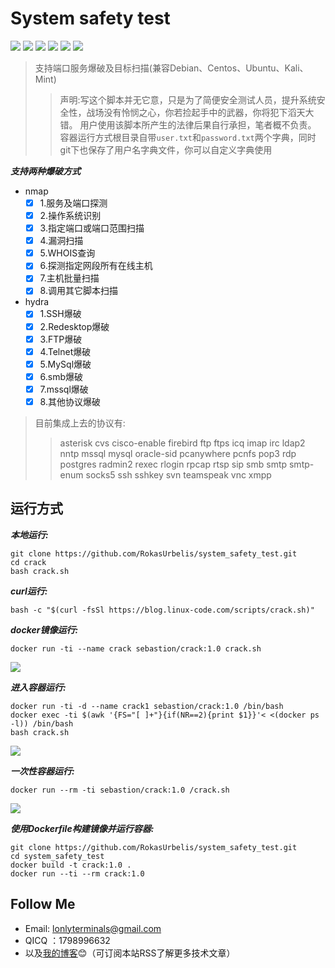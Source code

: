 # System safety test
[![](https://img.shields.io/badge/nmap-7.7-blue.svg)](https://nmap.org)
[![](https://img.shields.io/badge/hydra-8.6-red.svg)](https://www.thc.org)
[![](https://img.shields.io/badge/bash-license-black.svg)](https://www.debian.org)
[![](https://img.shields.io/badge/docker-18.09-brightgreen.svg)](https://hub.docker.com)
[![](https://img.shields.io/badge/debian-support-orange.svg)](https://www.debian.org)
[![](https://img.shields.io/github/stars/RokasUrbelis/system_safety_test.svg?label=Stars&style=social)](https://github.com/RokasUrbelis/system_safety_test)
>支持端口服务爆破及目标扫描(兼容Debian、Centos、Ubuntu、Kali、Mint)
>>声明:写这个脚本并无它意，只是为了简便安全测试人员，提升系统安全性，战场没有怜悯之心，你若捡起手中的武器，你将犯下滔天大错。
>>用户使用该脚本所产生的法律后果自行承担，笔者概不负责。
>>容器运行方式根目录自带`user.txt`和`password.txt`两个字典，同时git下也保存了用户名字典文件，你可以自定义字典使用

***支持两种爆破方式***
* nmap
  - [x] 1.服务及端口探测
  - [x] 2.操作系统识别
  - [x] 3.指定端口或端口范围扫描
  - [x] 4.漏洞扫描
  - [x] 5.WHOIS查询
  - [x] 6.探测指定网段所有在线主机
  - [x] 7.主机批量扫描
  - [x] 8.调用其它脚本扫描

* hydra
  - [x] 1.SSH爆破
  - [x]  2.Redesktop爆破
  - [x]  3.FTP爆破
  - [x]  4.Telnet爆破
  - [x]  5.MySql爆破
  - [x]  6.smb爆破
  - [x]  7.mssql爆破
  - [x]  8.其他协议爆破
  
>目前集成上去的协议有:
>>asterisk cvs cisco-enable firebird ftp ftps icq imap irc ldap2 nntp mssql
    mysql oracle-sid pcanywhere pcnfs pop3 rdp postgres radmin2  rexec rlogin rpcap rtsp 
    sip smb smtp smtp-enum socks5 ssh sshkey svn teamspeak vnc xmpp

## 运行方式

***本地运行:***
```shell
git clone https://github.com/RokasUrbelis/system_safety_test.git 
cd crack
bash crack.sh
```
***curl运行:***
```shell
bash -c "$(curl -fsSl https://blog.linux-code.com/scripts/crack.sh)"
```
***docker镜像运行:***
```shell
docker run -ti --name crack sebastion/crack:1.0 crack.sh
```
![](https://blog.linux-code.com/wp-content/uploads/2018/12/crack-show2.png)

***进入容器运行:***
```shell
docker run -ti -d --name crack1 sebastion/crack:1.0 /bin/bash
docker exec -ti $(awk '{FS="[ ]+"}{if(NR==2){print $1}}'< <(docker ps -l)) /bin/bash
bash crack.sh
```
![](https://blog.linux-code.com/wp-content/uploads/2018/12/docker-show.png)

***一次性容器运行:***
```shell
docker run --rm -ti sebastion/crack:1.0 /crack.sh
```
![](https://blog.linux-code.com/wp-content/uploads/2018/12/github-show2.png)

***使用Dockerfile构建镜像并运行容器:***
```shell
git clone https://github.com/RokasUrbelis/system_safety_test.git
cd system_safety_test
docker build -t crack:1.0 .
docker run --ti --rm crack:1.0
```
## Follow Me
* Email: lonlyterminals@gmail.com
* QICQ ：1798996632
* 以及[我的博客](https://blog.linux-code.com "blog.linux-code.com"):blush:（可订阅本站RSS了解更多技术文章）
